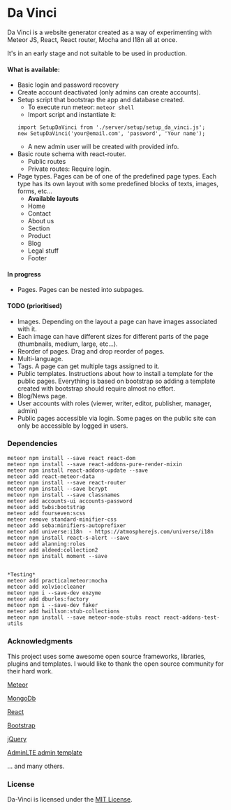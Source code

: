 # Da Vinci
Da Vinci is a website generator created as a way of experimenting with Meteor JS, React, React router, Mocha and I18n all at once.

It's in an early stage and not suitable to be used in production.

#### What is available:

* Basic login and password recovery
* Create account deactivated (only admins can create accounts).
* Setup script that bootstrap the app and database created.
  * To execute run meteor:
      `meteor shell`
  * Import script and instantiate it:
  ```
  import SetupDaVinci from './server/setup/setup_da_vinci.js';
  new SetupDaVinci('your@email.com', 'password', 'Your name');
  ```
  * A new admin user will be created with provided info.
* Basic route schema with react-router.
  * Public routes
  * Private routes: Require login.
* Page types. Pages can be of one of the predefined page types. Each type has its own layout with some predefined blocks of texts, images, forms, etc...
  * **Available layouts**
  * Home
  * Contact
  * About us
  * Section
  * Product
  * Blog
  * Legal stuff
  * Footer

#### In progress

* Pages. Pages can be nested into subpages.


#### TODO (prioritised)

* Images. Depending on the layout a page can have images associated with it.
* Each image can have different sizes for different parts of the page (thumbnails, medium, large, etc...).
* Reorder of pages. Drag and drop reorder of pages.
* Multi-language.
* Tags. A page can get multiple tags assigned to it.
* Public templates. Instructions about how to install a template for the public pages.  Everything is based on bootstrap so adding a template created with bootstrap should require almost no effort.
* Blog/News page.
* User accounts with roles (viewer, writer, editor, publisher, manager, admin)
* Public pages accessible via login. Some pages on the public site can only be accessible by logged in users.

### Dependencies
    meteor npm install --save react react-dom
    meteor npm install --save react-addons-pure-render-mixin
    meteor npm install react-addons-update --save
    meteor add react-meteor-data
    meteor npm install --save react-router
    meteor npm install --save bcrypt
    meteor npm install --save classnames
    meteor add accounts-ui accounts-password
    meteor add twbs:bootstrap
    meteor add fourseven:scss
    meteor remove standard-minifier-css
    meteor add seba:minifiers-autoprefixer
    meteor add universe:i18n  - https://atmospherejs.com/universe/i18n
    meteor npm install react-s-alert --save
    meteor add alanning:roles
    meteor add aldeed:collection2
    meteor npm install moment --save


    *Testing*
    meteor add practicalmeteor:mocha
    meteor add xolvio:cleaner
    meteor npm i --save-dev enzyme
    meteor add dburles:factory
    meteor npm i --save-dev faker
    meteor add hwillson:stub-collections
    meteor npm install --save meteor-node-stubs react react-addons-test-utils

### Acknowledgments

This project uses some awesome open source frameworks, libraries, plugins and templates.  I would like to thank the open source community for their hard work.

[Meteor](https://www.meteor.com)

[MongoDb](https://www.mongodb.com)

[React](https://facebook.github.io/react/)

[Bootstrap](http://getbootstrap.com/)

[jQuery](https://jquery.com/)

[AdminLTE admin template](https://almsaeedstudio.com/themes/AdminLTE/index2.html)

... and many others.

### License

Da-Vinci is licensed under the [MIT License](http://opensource.org/licenses/MIT).
